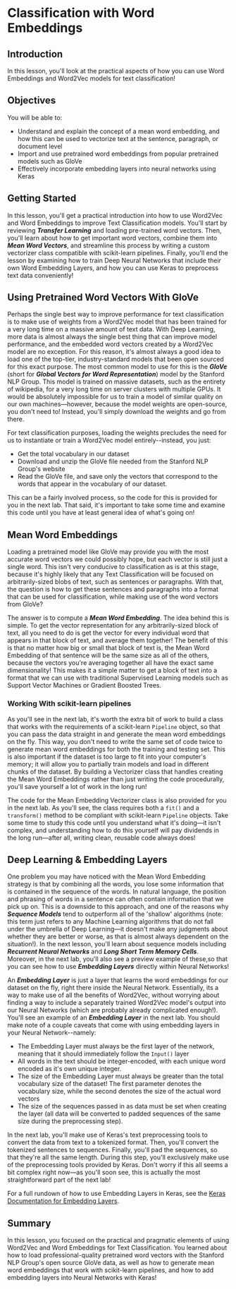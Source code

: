 
# Classification with Word Embeddings

## Introduction

In this lesson, you'll look at the practical aspects of how you can use Word Embeddings and Word2Vec models for text classification!


## Objectives

You will be able to:

* Understand and explain the concept of a mean word embedding, and how this can be used to vectorize text at the sentence, paragraph, or document level
* Import and use pretrained word embeddings from popular pretrained models such as GloVe
* Effectively incorporate embedding layers into neural networks using Keras


## Getting Started

In this lesson, you'll get a practical introduction into how to use Word2Vec and Word Embeddings to improve Text Classification models. You'll start by reviewing **_Transfer Learning_** and loading pre-trained word vectors. Then, you'll learn about how to get important word vectors, combine them into **_Mean Word Vectors_**, and streamline this process by writing a custom vectorizer class compatible with scikit-learn pipelines. Finally, you'll end the lesson by examining how to train Deep Neural Networks that include their own Word Embedding Layers, and how you can use Keras to preprocess text data conveniently!


## Using Pretrained Word Vectors With GloVe

Perhaps the single best way to improve performance for text classification is to make use of weights from a Word2Vec model that has been trained for a very long time on a massive amount of text data. With Deep Learning, more data is almost always the single best thing that can improve model performance, and the embedded word vectors created by a Word2Vec model are no exception. For this reason, it's almost always a good idea to load one of the top-tier, industry-standard models that been open sourced for this exact purpose. The most common model to use for this is the **_GloVe_** (short for **_Global Vectors for Word Representation_**) model by the Stanford NLP Group. This model is trained on massive datasets, such as the entirety of wikipedia, for a very long time on server clusters with multiple GPUs. It would be absolutely impossible for us to train a model of similar quality on our own machines&mdash;however, because the model weights are open-source, you don't need to! Instead, you'll simply download the weights and go from there. 

For text classification purposes, loading the weights precludes the need for us to instantiate or train a Word2Vec model entirely--instead, you just:

* Get the total vocabulary in our dataset
* Download and unzip the GloVe file needed from the Stanford NLP Group's website
* Read the GloVe file, and save only the vectors that correspond to the words that appear in the vocabulary of our dataset.

This can be a fairly involved process, so the code for this is provided for you in the next lab. That said, it's important to take some time and examine this code until you have at least general idea of what's going on!


## Mean Word Embeddings

Loading a pretrained model like GloVe may provide you with the most accurate word vectors we could possibly hope, but each vector is still just a single word. This isn't very conducive to classification as is at this stage, because it's highly likely that any Text Classification will be focused on arbitrarily-sized blobs of text, such as sentences or paragraphs. With that, the question is how to get these sentences and paragraphs into a format that can be used for classification, while making use of the word vectors from GloVe?

The answer is to compute a **_Mean Word Embedding_**. The idea behind this is simple. To get the vector representation for any arbitrarily-sized block of text, all you need to do is get the vector for every individual word that appears in that block of text, and average them together! The benefit of this is that no matter how big or small that block of text is, the Mean Word Embedding of that sentence will be the same size as all of the others, because the vectors you're averaging together all have the exact same dimensionality! This makes it a simple matter to get a block of text into a format that we can use with traditional Supervised Learning models such as Support Vector Machines or Gradient Boosted Trees. 


### Working With scikit-learn pipelines

As you'll see in the next lab, it's worth the extra bit of work to build a class that works with the requirements of a scikit-learn `Pipeline` object, so that you can pass the data straight in and generate the mean word embeddings on the fly. This way, you don't need to write the same set of code twice to generate mean word embeddings for both the training and testing set. This is also important if the dataset is too large to fit into your computer's memory; it will allow you to partially train models and load in different chunks of the dataset. By building a Vectorizer class that handles creating the Mean Word Embeddings rather than just writing the code procedurally, you'll save yourself a lot of work in the long run!

The code for the Mean Embedding Vectorizer class is also provided for you in the next lab. As you'll see, the class requires both a `fit()` and a `transform()` method to be compliant with scikit-learn `Pipeline` objects. Take some time to study this code until you understand what it's doing&mdash;it isn't complex, and understanding how to do this yourself will pay dividends in the long run&mdash;after all, writing clean, reusable code always does!


## Deep Learning & Embedding Layers

One problem you may have noticed with the Mean Word Embedding strategy is that by combining all the words, you lose some information that is contained in the sequence of the words. In natural language, the position and phrasing of words in a sentence can often contain information that we pick up on. This is a downside to this approach, and one of the reasons why **_Sequence Models_** tend to outperform all of the 'shallow' algorithms (note: this term just refers to any Machine Learning algorithms that do not fall under the umbrella of Deep Learning&mdash;it doesn't make any judgments about whether they are better or worse, as that is almost always dependent on the situation!). In the next lesson, you'll learn about sequence models including **_Recurrent Neural Networks_** and **_Long Short Term Memory Cells_**. Moreover, in the next lab, you'll also see a preview example of these,so that you can see how to use **_Embedding Layers_** directly within Neural Networks!

An **_Embedding Layer_** is just a layer that learns the word embeddings for our dataset on the fly, right there inside the Neural Network. Essentially, its a way to make use of all the benefits of Word2Vec, without worrying about finding a way to include a separately trained Word2Vec model's output into our Neural Networks (which are probably already complicated enough!). You'll see an example of an **_Embedding Layer_** in the next lab. You should make note of a couple caveats that come with using embedding layers in your Neural Network--namely:

* The Embedding Layer must always be the first layer of the network, meaning that it should immediately follow the `Input()` layer
* All words in the text should be integer-encoded, with each unique word encoded as it's own unique integer. 
* The size of the Embedding Layer must always be greater than the total vocabulary size of the dataset! The first parameter denotes the vocabulary size, while the second denotes the size of the actual word vectors
* The size of the sequences passed in as data must be set when creating the layer (all data will be converted to padded sequences of the same size during the preprocessing step). 

In the next lab, you'll make use of Keras's text preprocessing tools to convert the data from text to a tokenized format. Then, you'll convert the tokenized sentences to sequences. Finally, you'll pad the sequences, so that they're all the same length. During this step, you'll exclusively make use of the preprocessing tools provided by Keras. Don't worry if this all seems a bit complex right now&mdash;as you'll soon see, this is actually the most straightforward part of the next lab!

For a full rundown of how to use Embedding Layers in Keras, see the [Keras Documentation for Embedding Layers](https://keras.io/layers/embeddings/).



## Summary

In this lesson, you focused on the practical and pragmatic elements of using Word2Vec and Word Embeddings for Text Classification. You learned about how to load professional-quality pretrained word vectors with the Stanford NLP Group's open source GloVe data, as well as how to generate mean word embeddings that work with scikit-learn pipelines, and how to add embedding layers into Neural Networks with Keras!
